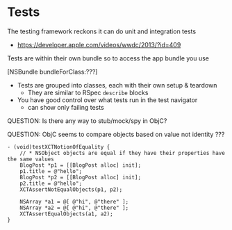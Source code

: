 # Tests

The testing framework reckons it can do unit and integration tests

* https://developer.apple.com/videos/wwdc/2013/?id=409

Tests are within their own bundle so to access the app bundle you use

[NSBundle bundleForClass:???]

* Tests are grouped into classes, each with their own setup & teardown
    * They are similar to RSpec `describe` blocks
* You have good control over what tests run in the test navigator
    * can show only failing tests


QUESTION: Is there any way to stub/mock/spy in ObjC?

QUESTION: ObjC seems to compare objects based on value not identity ???

```objc
- (void)testXCTNotionOfEquality {
    // * NSObject objects are equal if they have their properties have the same values
    BlogPost *p1 = [[BlogPost alloc] init];
    p1.title = @"hello";
    BlogPost *p2 = [[BlogPost alloc] init];
    p2.title = @"hello";
    XCTAssertNotEqualObjects(p1, p2);

    NSArray *a1 = @[ @"hi", @"there" ];
    NSArray *a2 = @[ @"hi", @"there" ];
    XCTAssertEqualObjects(a1, a2);
}
```
